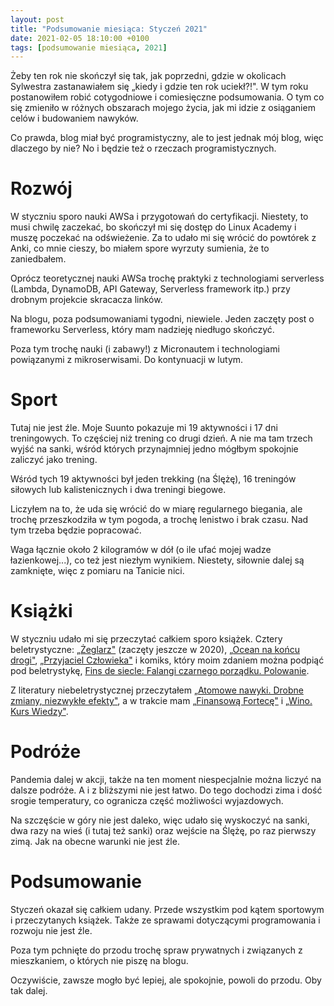 ```yaml
---
layout: post
title: "Podsumowanie miesiąca: Styczeń 2021"
date: 2021-02-05 18:10:00 +0100
tags: [podsumowanie miesiąca, 2021]
---
```


Żeby ten rok nie skończył się tak, jak poprzedni, gdzie w okolicach Sylwestra zastanawiałem się „kiedy i gdzie ten rok uciekł?!". W tym roku postanowiłem robić cotygodniowe i comiesięczne podsumowania. O tym co się zmieniło w różnych obszarach mojego życia, jak mi idzie z osiąganiem celów i budowaniem nawyków.

Co prawda, blog miał być programistyczny, ale to jest jednak mój blog, więc dlaczego by nie? No i będzie też o rzeczach programistycznych.

# Rozwój

W styczniu sporo nauki AWSa i przygotowań do certyfikacji. Niestety, to musi chwilę zaczekać, bo skończył mi się dostęp do Linux Academy i muszę poczekać na odświeżenie. Za to udało mi się wrócić do powtórek z Anki, co mnie cieszy, bo miałem spore wyrzuty sumienia, że to zaniedbałem.

Oprócz teoretycznej nauki AWSa trochę praktyki z technologiami serverless (Lambda, DynamoDB, API Gateway, Serverless framework itp.) przy drobnym projekcie skracacza linków.

Na blogu, poza podsumowaniami tygodni, niewiele. Jeden zaczęty post o frameworku Serverless, który mam nadzieję niedługo skończyć.

Poza tym trochę nauki (i zabawy!) z Micronautem i technologiami powiązanymi z mikroserwisami. Do kontynuacji w lutym.

# Sport

Tutaj nie jest źle. Moje Suunto pokazuje mi 19 aktywności i 17 dni treningowych. To częściej niż trening co drugi dzień. A nie ma tam trzech wyjść na sanki, wśród których przynajmniej jedno mógłbym spokojnie zaliczyć jako trening.

Wśród tych 19 aktywności był jeden trekking (na Ślężę), 16 treningów siłowych lub kalistenicznych i dwa treningi biegowe.

Liczyłem na to, że uda się wrócić do w miarę regularnego biegania, ale trochę przeszkodziła w tym pogoda, a trochę lenistwo i brak czasu. Nad tym trzeba będzie popracować.

Waga łącznie około 2 kilogramów w dół (o ile ufać mojej wadze łazienkowej...), co też jest niezłym wynikiem. Niestety, siłownie dalej są zamknięte, więc z pomiaru na Tanicie nici.

# Książki

W styczniu udało mi się przeczytać całkiem sporo książek. Cztery beletrystyczne: [„Żeglarz"](https://www.goodreads.com/book/show/56340202-eglarz) (zaczęty jeszcze w 2020), [„Ocean na końcu drogi"](https://www.goodreads.com/book/show/41091446-ocean-na-ko-cu-drogi), [„Przyjaciel Człowieka"](https://www.goodreads.com/book/show/49018411-przyjaciel-cz-owieka) i komiks, który moim zdaniem można podpiąć pod beletrystykę, [Fins de siecle: Falangi czarnego porządku. Polowanie](https://www.goodreads.com/book/show/23484593-fins-de-siecle).

Z literatury niebeletrystycznej przeczytałem [„Atomowe nawyki. Drobne zmiany, niezwykłe efekty"](https://www.goodreads.com/book/show/48649811-atomowe-nawyki-drobne-zmiany-niezwyk-e-efekty), a w trakcie mam [„Finansową Fortecę"](https://www.goodreads.com/book/show/55289532-finansowa-forteca) i [„Wino. Kurs Wiedzy"](https://www.goodreads.com/book/show/24992423-wino-kurs-wiedzy).

# Podróże

Pandemia dalej w akcji, także na ten moment niespecjalnie można liczyć na dalsze podróże. A i z bliższymi nie jest łatwo. Do tego dochodzi zima i dość srogie temperatury, co ogranicza część możliwości wyjazdowych.

Na szczęście w góry nie jest daleko, więc udało się wyskoczyć na sanki, dwa razy na wieś (i tutaj też sanki) oraz wejście na Ślężę, po raz pierwszy zimą. Jak na obecne warunki nie jest źle.

# Podsumowanie

Styczeń okazał się całkiem udany. Przede wszystkim pod kątem sportowym i przeczytanych książek. Także ze sprawami dotyczącymi programowania i rozwoju nie jest źle.

Poza tym pchnięte do przodu trochę spraw prywatnych i związanych z mieszkaniem, o których nie piszę na blogu.

Oczywiście, zawsze mogło być lepiej, ale spokojnie, powoli do przodu. Oby tak dalej.
